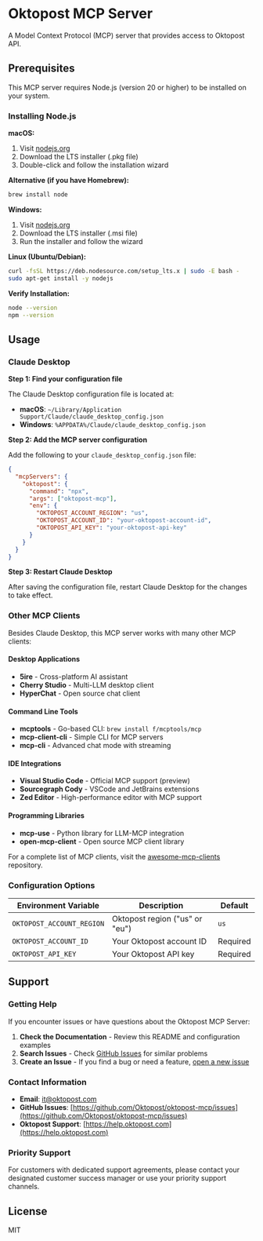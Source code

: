 # Oktopost MCP Server

A Model Context Protocol (MCP) server that provides access to Oktopost API.

## Prerequisites

This MCP server requires Node.js (version 20 or higher) to be installed on your system.

### Installing Node.js

**macOS:**
1. Visit [nodejs.org](https://nodejs.org)
2. Download the LTS installer (.pkg file)
3. Double-click and follow the installation wizard

**Alternative (if you have Homebrew):**
```bash
brew install node
```

**Windows:**
1. Visit [nodejs.org](https://nodejs.org)
2. Download the LTS installer (.msi file)
3. Run the installer and follow the wizard

**Linux (Ubuntu/Debian):**
```bash
curl -fsSL https://deb.nodesource.com/setup_lts.x | sudo -E bash -
sudo apt-get install -y nodejs
```

**Verify Installation:**
```bash
node --version
npm --version
```

## Usage

### Claude Desktop

**Step 1: Find your configuration file**

The Claude Desktop configuration file is located at:
- **macOS**: `~/Library/Application Support/Claude/claude_desktop_config.json`
- **Windows**: `%APPDATA%/Claude/claude_desktop_config.json`

**Step 2: Add the MCP server configuration**

Add the following to your `claude_desktop_config.json` file:

```json
{
  "mcpServers": {
    "oktopost": {
      "command": "npx",
      "args": ["oktopost-mcp"],
      "env": {
        "OKTOPOST_ACCOUNT_REGION": "us",
        "OKTOPOST_ACCOUNT_ID": "your-oktopost-account-id",
        "OKTOPOST_API_KEY": "your-oktopost-api-key"
      }
    }
  }
}
```

**Step 3: Restart Claude Desktop**

After saving the configuration file, restart Claude Desktop for the changes to take effect.

### Other MCP Clients

Besides Claude Desktop, this MCP server works with many other MCP clients:

#### Desktop Applications
- **5ire** - Cross-platform AI assistant
- **Cherry Studio** - Multi-LLM desktop client
- **HyperChat** - Open source chat client

#### Command Line Tools
- **mcptools** - Go-based CLI: `brew install f/mcptools/mcp`
- **mcp-client-cli** - Simple CLI for MCP servers
- **mcp-cli** - Advanced chat mode with streaming

#### IDE Integrations
- **Visual Studio Code** - Official MCP support (preview)
- **Sourcegraph Cody** - VSCode and JetBrains extensions
- **Zed Editor** - High-performance editor with MCP support

#### Programming Libraries
- **mcp-use** - Python library for LLM-MCP integration
- **open-mcp-client** - Open source MCP client library

For a complete list of MCP clients, visit the [awesome-mcp-clients](https://github.com/punkpeye/awesome-mcp-clients) repository.

### Configuration Options

| Environment Variable | Description | Default |
|---------------------|-------------|---------|
| `OKTOPOST_ACCOUNT_REGION` | Oktopost region ("us" or "eu") | `us` |
| `OKTOPOST_ACCOUNT_ID` | Your Oktopost account ID | Required |
| `OKTOPOST_API_KEY` | Your Oktopost API key | Required |

## Support

### Getting Help

If you encounter issues or have questions about the Oktopost MCP Server:

1. **Check the Documentation** - Review this README and configuration examples
2. **Search Issues** - Check [GitHub Issues](https://github.com/Oktopost/oktopost-mcp/issues) for similar problems
3. **Create an Issue** - If you find a bug or need a feature, [open a new issue](https://github.com/Oktopost/oktopost-mcp/issues/new)

### Contact Information

- **Email**: [it@oktopost.com](mailto:it@oktopost.com)
- **GitHub Issues**: [https://github.com/Oktopost/oktopost-mcp/issues](https://github.com/Oktopost/oktopost-mcp/issues)
- **Oktopost Support**: [https://help.oktopost.com](https://help.oktopost.com)

### Priority Support

For customers with dedicated support agreements, please contact your designated customer success manager or use your priority support channels.

## License

MIT